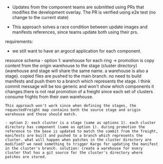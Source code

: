 - Updates from the component teams are submitted using PRs that modifies the development overlay.
  The PR is verified using e2e test (no change to the current state)

- This approach solves a race condition between update images and manifests references, since teams update both using their prs.

requirements:

- we still want to have an argocd application for each component.

resource schema
    - option 1: warehouse for each ring -> promotion is copy content from the origin warehouse to the stage (cluster directory) (warehouse and stage will share the same name. a warehouse is also a stage). copied files are pushed to the main branch. no need to build manifests and push them to a branch which represents the stage. I think commit message will be too generic and won't show which components it changes.there is not real promotion of a freight since each set of clusters consume frights from their own warehouse.

    This approach won't work since when defining the stages, the requestedFreight map contains both the source stage and origin warehouse and those should match.

    - option 2: each cluster is a stage (same as options 1). each cluster directory has component (same as option 1). during promotion the reference to the base is updated to match the commit from the freight, manifests are built and pushed to a branch which represents the cluster. what will happen when patches in the cluster directory are modified? we need something to trigger Kargo for updating the manifest in the cluster's branch. solution: create a warehouse for every cluster that has a git source for the cluster's directory where patches are stored.
